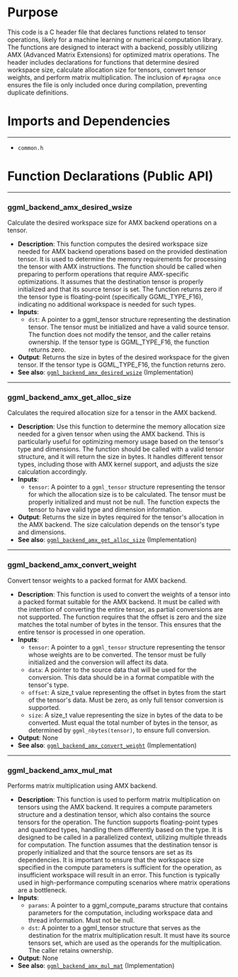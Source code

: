 # Purpose
This code is a C header file that declares functions related to tensor operations, likely for a machine learning or numerical computation library. The functions are designed to interact with a backend, possibly utilizing AMX (Advanced Matrix Extensions) for optimized matrix operations. The header includes declarations for functions that determine desired workspace size, calculate allocation size for tensors, convert tensor weights, and perform matrix multiplication. The inclusion of `#pragma once` ensures the file is only included once during compilation, preventing duplicate definitions.
# Imports and Dependencies

---
- `common.h`


# Function Declarations (Public API)

---
### ggml\_backend\_amx\_desired\_wsize<!-- {{#callable_declaration:ggml_backend_amx_desired_wsize}} -->
Calculate the desired workspace size for AMX backend operations on a tensor.
- **Description**: This function computes the desired workspace size needed for AMX backend operations based on the provided destination tensor. It is used to determine the memory requirements for processing the tensor with AMX instructions. The function should be called when preparing to perform operations that require AMX-specific optimizations. It assumes that the destination tensor is properly initialized and that its source tensor is set. The function returns zero if the tensor type is floating-point (specifically GGML_TYPE_F16), indicating no additional workspace is needed for such types.
- **Inputs**:
    - `dst`: A pointer to a ggml_tensor structure representing the destination tensor. The tensor must be initialized and have a valid source tensor. The function does not modify the tensor, and the caller retains ownership. If the tensor type is GGML_TYPE_F16, the function returns zero.
- **Output**: Returns the size in bytes of the desired workspace for the given tensor. If the tensor type is GGML_TYPE_F16, the function returns zero.
- **See also**: [`ggml_backend_amx_desired_wsize`](mmq.cpp.driver.md#ggml_backend_amx_desired_wsize)  (Implementation)


---
### ggml\_backend\_amx\_get\_alloc\_size<!-- {{#callable_declaration:ggml_backend_amx_get_alloc_size}} -->
Calculates the required allocation size for a tensor in the AMX backend.
- **Description**: Use this function to determine the memory allocation size needed for a given tensor when using the AMX backend. This is particularly useful for optimizing memory usage based on the tensor's type and dimensions. The function should be called with a valid tensor structure, and it will return the size in bytes. It handles different tensor types, including those with AMX kernel support, and adjusts the size calculation accordingly.
- **Inputs**:
    - `tensor`: A pointer to a `ggml_tensor` structure representing the tensor for which the allocation size is to be calculated. The tensor must be properly initialized and must not be null. The function expects the tensor to have valid type and dimension information.
- **Output**: Returns the size in bytes required for the tensor's allocation in the AMX backend. The size calculation depends on the tensor's type and dimensions.
- **See also**: [`ggml_backend_amx_get_alloc_size`](mmq.cpp.driver.md#ggml_backend_amx_get_alloc_size)  (Implementation)


---
### ggml\_backend\_amx\_convert\_weight<!-- {{#callable_declaration:ggml_backend_amx_convert_weight}} -->
Convert tensor weights to a packed format for AMX backend.
- **Description**: This function is used to convert the weights of a tensor into a packed format suitable for the AMX backend. It must be called with the intention of converting the entire tensor, as partial conversions are not supported. The function requires that the offset is zero and the size matches the total number of bytes in the tensor. This ensures that the entire tensor is processed in one operation.
- **Inputs**:
    - `tensor`: A pointer to a `ggml_tensor` structure representing the tensor whose weights are to be converted. The tensor must be fully initialized and the conversion will affect its data.
    - `data`: A pointer to the source data that will be used for the conversion. This data should be in a format compatible with the tensor's type.
    - `offset`: A size_t value representing the offset in bytes from the start of the tensor's data. Must be zero, as only full tensor conversion is supported.
    - `size`: A size_t value representing the size in bytes of the data to be converted. Must equal the total number of bytes in the tensor, as determined by `ggml_nbytes(tensor)`, to ensure full conversion.
- **Output**: None
- **See also**: [`ggml_backend_amx_convert_weight`](mmq.cpp.driver.md#ggml_backend_amx_convert_weight)  (Implementation)


---
### ggml\_backend\_amx\_mul\_mat<!-- {{#callable_declaration:ggml_backend_amx_mul_mat}} -->
Performs matrix multiplication using AMX backend.
- **Description**: This function is used to perform matrix multiplication on tensors using the AMX backend. It requires a compute parameters structure and a destination tensor, which also contains the source tensors for the operation. The function supports floating-point types and quantized types, handling them differently based on the type. It is designed to be called in a parallelized context, utilizing multiple threads for computation. The function assumes that the destination tensor is properly initialized and that the source tensors are set as its dependencies. It is important to ensure that the workspace size specified in the compute parameters is sufficient for the operation, as insufficient workspace will result in an error. This function is typically used in high-performance computing scenarios where matrix operations are a bottleneck.
- **Inputs**:
    - `params`: A pointer to a ggml_compute_params structure that contains parameters for the computation, including workspace data and thread information. Must not be null.
    - `dst`: A pointer to a ggml_tensor structure that serves as the destination for the matrix multiplication result. It must have its source tensors set, which are used as the operands for the multiplication. The caller retains ownership.
- **Output**: None
- **See also**: [`ggml_backend_amx_mul_mat`](mmq.cpp.driver.md#ggml_backend_amx_mul_mat)  (Implementation)


